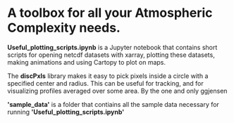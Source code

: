 # A toolbox for all your Atmospheric Complexity needs.

**Useful_plotting_scripts.ipynb** is a Jupyter notebook that contains short scripts for opening netcdf datasets with xarray, plotting these datasets, making animations and using Cartopy to plot on maps. 


The **discPxls** library makes it easy to pick pixels inside a circle with a specified center and radius. This can be useful for tracking, and for visualizing profiles averaged over some area. By the one and only ggjensen


**'sample_data'** is a folder that contiains all the sample data necessary for running **'Useful_plotting_scripts.ipynb'**
